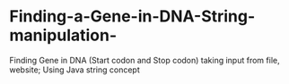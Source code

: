 # Finding-a-Gene-in-DNA-String-manipulation-
Finding Gene in DNA (Start codon and Stop codon) taking input from file, website; Using Java string concept
